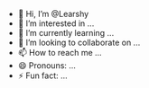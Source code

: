 - 👋 Hi, I’m @Learshy
- 👀 I’m interested in ...
- 🌱 I’m currently learning ...
- 💞️ I’m looking to collaborate on ...
- 📫 How to reach me ...
- 😄 Pronouns: ...
- ⚡ Fun fact: ...

<!---
Learshy/Learshy is a ✨ special ✨ repository because its `README.md` (this file) appears on your GitHub profile.
You can click the Preview link to take a look at your changes.
--->
